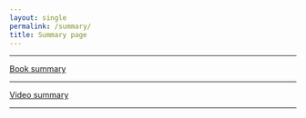 ```yaml
---
layout: single
permalink: /summary/
title: Summary page
---
```


<hr>
<p>
    <a href="{{ '/books/' | relative_url }}" class="btn btn--facebook btn--large">
        <i class="fas fa-book"></i>  Book summary
    </a>
</p>
<hr>
<p>
    <a href="{{ '/videos/' | relative_url }}" class="btn btn--youtube btn--large">
        <i class="fas fa-circle-play"></i> Video summary
    </a>
</p>
<hr>
<!-- {% for post in site.posts %}
    {% for cat in post.categories %}
        {% for tag in post.tags %}
            {% if cat == "summary" and tag == "book" %}
                {{ post.title }}
            {% endif %}
        {% endfor %}
    {% endfor %}
{% endfor %} -->